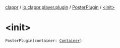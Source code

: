 [clappr](../../index.md) / [io.clappr.player.plugin](../index.md) / [PosterPlugin](index.md) / [&lt;init&gt;](./-init-.md)

# &lt;init&gt;

`PosterPlugin(container: `[`Container`](../../io.clappr.player.components/-container/index.md)`)`